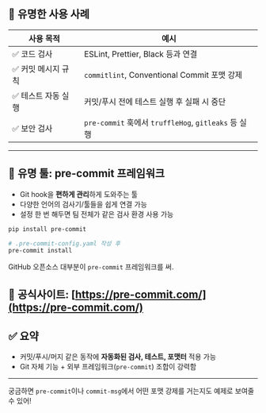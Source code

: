 ## 🧠 유명한 사용 사례

| 사용 목적       | 예시                                             |
| ----------- | ---------------------------------------------- |
| ✅ 코드 검사     | ESLint, Prettier, Black 등과 연결                  |
| ✅ 커밋 메시지 규칙 | `commitlint`, Conventional Commit 포맷 강제        |
| ✅ 테스트 자동 실행 | 커밋/푸시 전에 테스트 실행 후 실패 시 중단                      |
| ✅ 보안 검사     | `pre-commit` 훅에서 `truffleHog`, `gitleaks` 등 실행 |

---

## 🚀 유명 툴: **pre-commit 프레임워크**

* Git hook을 **편하게 관리**하게 도와주는 툴
* 다양한 언어의 검사기/툴들을 쉽게 연결 가능
* 설정 한 번 해두면 팀 전체가 같은 검사 환경 사용 가능

```bash
pip install pre-commit

# .pre-commit-config.yaml 작성 후
pre-commit install
```

GitHub 오픈소스 대부분이 `pre-commit` 프레임워크를 써.

🔗 공식사이트: [https://pre-commit.com/](https://pre-commit.com/)
---




## ✅ 요약
* 커밋/푸시/머지 같은 동작에 **자동화된 검사, 테스트, 포맷터** 적용 가능
* Git 자체 기능 + 외부 프레임워크(`pre-commit`) 조합이 강력함

---

궁금하면 `pre-commit`이나 `commit-msg`에서 어떤 포맷 강제를 거는지도 예제로 보여줄 수 있어!
